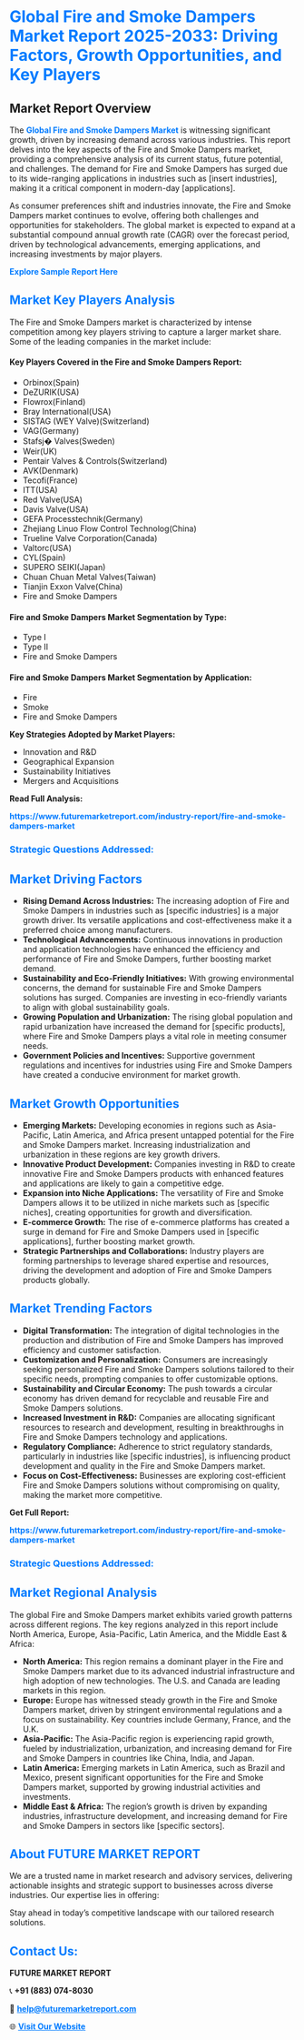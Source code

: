 <h1 style="color: #007BFF;">Global Fire and Smoke Dampers Market Report 2025-2033: Driving Factors, Growth Opportunities, and Key Players</h1>

<section id="overview">
<h2>Market Report Overview</h2>
<p>The <a href="https://www.futuremarketreport.com/industry-report/fire-and-smoke-dampers-market" style="color: #007BFF; text-decoration: none;"><strong>Global Fire and Smoke Dampers Market</strong></a> is witnessing significant growth, driven by increasing demand across various industries. This report delves into the key aspects of the Fire and Smoke Dampers market, providing a comprehensive analysis of its current status, future potential, and challenges. The demand for Fire and Smoke Dampers has surged due to its wide-ranging applications in industries such as [insert industries], making it a critical component in modern-day [applications].</p>
<p>As consumer preferences shift and industries innovate, the Fire and Smoke Dampers market continues to evolve, offering both challenges and opportunities for stakeholders. The global market is expected to expand at a substantial compound annual growth rate (CAGR) over the forecast period, driven by technological advancements, emerging applications, and increasing investments by major players.</p>
</section>

<section id="overview">
<p><a href="https://www.futuremarketreport.com/request-sample/reportId=106658" style="color: #007BFF; text-decoration: none;"><strong>Explore Sample Report Here</strong></a></p>
</section>

<section id="key-players">
<h2 style="color: #007BFF;">Market Key Players Analysis</h2>
<p>The Fire and Smoke Dampers market is characterized by intense competition among key players striving to capture a larger market share. Some of the leading companies in the market include:</p>
<h4>Key Players Covered in the Fire and Smoke Dampers Report:</h4>
<ul><li>Orbinox(Spain)</li><li>DeZURIK(USA)</li><li>Flowrox(Finland)</li><li>Bray International(USA)</li><li>SISTAG (WEY Valve)(Switzerland)</li><li>VAG(Germany)</li><li>Stafsj� Valves(Sweden)</li><li>Weir(UK)</li><li>Pentair Valves &amp; Controls(Switzerland)</li><li>AVK(Denmark)</li><li>Tecofi(France)</li><li>ITT(USA)</li><li>Red Valve(USA)</li><li>Davis Valve(USA)</li><li>GEFA Processtechnik(Germany)</li><li>Zhejiang Linuo Flow Control Technolog(China)</li><li>Trueline Valve Corporation(Canada)</li><li>Valtorc(USA)</li><li>CYL(Spain)</li><li>SUPERO SEIKI(Japan)</li><li>Chuan Chuan Metal Valves(Taiwan)</li><li>Tianjin Exxon Valve(China)</li><li>Fire and Smoke Dampers</li></ul>
<h4>Fire and Smoke Dampers Market Segmentation by Type:</h4>
<ul><li>Type I</li><li>Type II</li><li>Fire and Smoke Dampers</li></ul>

<h4>Fire and Smoke Dampers Market Segmentation by Application:</h4>
<ul><li>Fire</li><li>Smoke</li><li>Fire and Smoke Dampers</li></ul>
<p><strong>Key Strategies Adopted by Market Players:</strong></p>
<ul>
<li>Innovation and R&D</li>
<li>Geographical Expansion</li>
<li>Sustainability Initiatives</li>
<li>Mergers and Acquisitions</li>
</ul>
</section>

<section>
<p><strong>Read Full Analysis: </strong></p><a href="https://www.futuremarketreport.com/industry-report/fire-and-smoke-dampers-market" style="color: #007BFF; text-decoration: none;"><strong>https://www.futuremarketreport.com/industry-report/fire-and-smoke-dampers-market</strong></a>
<h3 style="color: #007BFF;">Strategic Questions Addressed:</h3>
</section>

<section id="driving-factors">
<h2 style="color: #007BFF;">Market Driving Factors</h2>
<ul>
<li><strong>Rising Demand Across Industries:</strong> The increasing adoption of Fire and Smoke Dampers in industries such as [specific industries] is a major growth driver. Its versatile applications and cost-effectiveness make it a preferred choice among manufacturers.</li>
<li><strong>Technological Advancements:</strong> Continuous innovations in production and application technologies have enhanced the efficiency and performance of Fire and Smoke Dampers, further boosting market demand.</li>
<li><strong>Sustainability and Eco-Friendly Initiatives:</strong> With growing environmental concerns, the demand for sustainable Fire and Smoke Dampers solutions has surged. Companies are investing in eco-friendly variants to align with global sustainability goals.</li>
<li><strong>Growing Population and Urbanization:</strong> The rising global population and rapid urbanization have increased the demand for [specific products], where Fire and Smoke Dampers plays a vital role in meeting consumer needs.</li>
<li><strong>Government Policies and Incentives:</strong> Supportive government regulations and incentives for industries using Fire and Smoke Dampers have created a conducive environment for market growth.</li>
</ul>
</section>

<section id="growth-opportunities">
<h2 style="color: #007BFF;">Market Growth Opportunities</h2>
<ul>
<li><strong>Emerging Markets:</strong> Developing economies in regions such as Asia-Pacific, Latin America, and Africa present untapped potential for the Fire and Smoke Dampers market. Increasing industrialization and urbanization in these regions are key growth drivers.</li>
<li><strong>Innovative Product Development:</strong> Companies investing in R&D to create innovative Fire and Smoke Dampers products with enhanced features and applications are likely to gain a competitive edge.</li>
<li><strong>Expansion into Niche Applications:</strong> The versatility of Fire and Smoke Dampers allows it to be utilized in niche markets such as [specific niches], creating opportunities for growth and diversification.</li>
<li><strong>E-commerce Growth:</strong> The rise of e-commerce platforms has created a surge in demand for Fire and Smoke Dampers used in [specific applications], further boosting market growth.</li>
<li><strong>Strategic Partnerships and Collaborations:</strong> Industry players are forming partnerships to leverage shared expertise and resources, driving the development and adoption of Fire and Smoke Dampers products globally.</li>
</ul>
</section>

<section id="trending-factors">
<h2 style="color: #007BFF;">Market Trending Factors</h2>
<ul>
<li><strong>Digital Transformation:</strong> The integration of digital technologies in the production and distribution of Fire and Smoke Dampers has improved efficiency and customer satisfaction.</li>
<li><strong>Customization and Personalization:</strong> Consumers are increasingly seeking personalized Fire and Smoke Dampers solutions tailored to their specific needs, prompting companies to offer customizable options.</li>
<li><strong>Sustainability and Circular Economy:</strong> The push towards a circular economy has driven demand for recyclable and reusable Fire and Smoke Dampers solutions.</li>
<li><strong>Increased Investment in R&D:</strong> Companies are allocating significant resources to research and development, resulting in breakthroughs in Fire and Smoke Dampers technology and applications.</li>
<li><strong>Regulatory Compliance:</strong> Adherence to strict regulatory standards, particularly in industries like [specific industries], is influencing product development and quality in the Fire and Smoke Dampers market.</li>
<li><strong>Focus on Cost-Effectiveness:</strong> Businesses are exploring cost-efficient Fire and Smoke Dampers solutions without compromising on quality, making the market more competitive.</li>
</ul>
</section>

<section>
<p><strong>Get Full Report: </strong></p><a href="https://www.futuremarketreport.com/industry-report/fire-and-smoke-dampers-market" style="color: #007BFF; text-decoration: none;"><strong>https://www.futuremarketreport.com/industry-report/fire-and-smoke-dampers-market</strong></a>
<h3 style="color: #007BFF;">Strategic Questions Addressed:</h3>
</section>


<section id="regional-analysis">
<h2 style="color: #007BFF;">Market Regional Analysis</h2>
<p>The global Fire and Smoke Dampers market exhibits varied growth patterns across different regions. The key regions analyzed in this report include North America, Europe, Asia-Pacific, Latin America, and the Middle East & Africa:</p>
<ul>
<li><strong>North America:</strong> This region remains a dominant player in the Fire and Smoke Dampers market due to its advanced industrial infrastructure and high adoption of new technologies. The U.S. and Canada are leading markets in this region.</li>
<li><strong>Europe:</strong> Europe has witnessed steady growth in the Fire and Smoke Dampers market, driven by stringent environmental regulations and a focus on sustainability. Key countries include Germany, France, and the U.K.</li>
<li><strong>Asia-Pacific:</strong> The Asia-Pacific region is experiencing rapid growth, fueled by industrialization, urbanization, and increasing demand for Fire and Smoke Dampers in countries like China, India, and Japan.</li>
<li><strong>Latin America:</strong> Emerging markets in Latin America, such as Brazil and Mexico, present significant opportunities for the Fire and Smoke Dampers market, supported by growing industrial activities and investments.</li>
<li><strong>Middle East & Africa:</strong> The region’s growth is driven by expanding industries, infrastructure development, and increasing demand for Fire and Smoke Dampers in sectors like [specific sectors].</li>
</ul>
</section>

<footer>
<h2 style="color: #007BFF;">About FUTURE MARKET REPORT</h2>
<p>We are a trusted name in market research and advisory services, delivering actionable insights and strategic support to businesses across diverse industries. Our expertise lies in offering:</p>

<p>Stay ahead in today’s competitive landscape with our tailored research solutions.</p>

<h2 style="color: #007BFF;">Contact Us:</h2>
<p><strong>FUTURE MARKET REPORT</strong></p>
<p>📞 <strong>+91 (883) 074-8030</strong></p>
<p>📧 <strong><a href="mailto:help@futuremarketreport.com" style="color: #007BFF;">help@futuremarketreport.com</a></strong></p>
<p>🌐 <strong><a href="https://www.futuremarketreport.com/" style="color: #007BFF;">Visit Our Website</a></strong></p>
</footer>